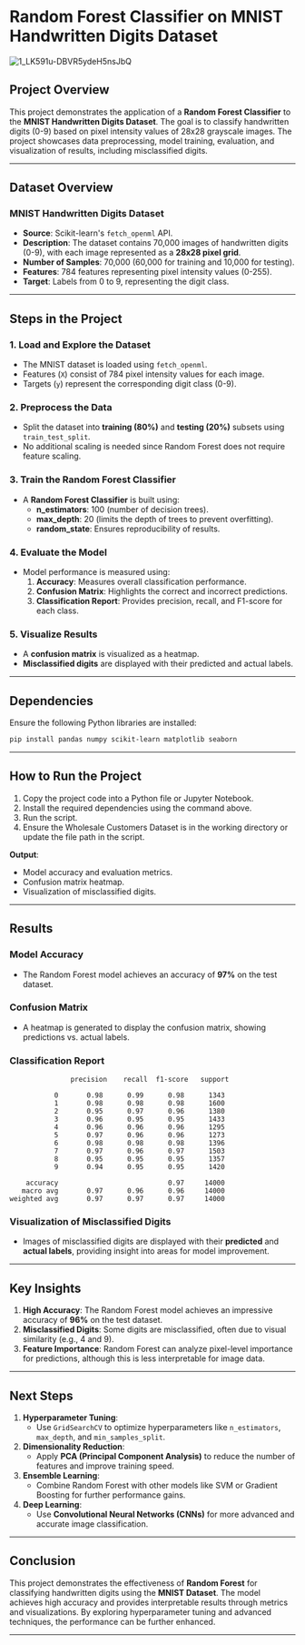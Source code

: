 # **Random Forest Classifier on MNIST Handwritten Digits Dataset**

![1_LK591u-DBVR5ydeH5nsJbQ](https://github.com/user-attachments/assets/40ca8382-9e80-4819-ab62-9aa0bc925651)


## **Project Overview**
This project demonstrates the application of a **Random Forest Classifier** to the **MNIST Handwritten Digits Dataset**. The goal is to classify handwritten digits (0-9) based on pixel intensity values of 28x28 grayscale images. The project showcases data preprocessing, model training, evaluation, and visualization of results, including misclassified digits.

---

## **Dataset Overview**

### **MNIST Handwritten Digits Dataset**
- **Source**: Scikit-learn's `fetch_openml` API.
- **Description**: The dataset contains 70,000 images of handwritten digits (0-9), with each image represented as a **28x28 pixel grid**.
- **Number of Samples**: 70,000 (60,000 for training and 10,000 for testing).
- **Features**: 784 features representing pixel intensity values (0-255).
- **Target**: Labels from 0 to 9, representing the digit class.

---

## **Steps in the Project**

### **1. Load and Explore the Dataset**
- The MNIST dataset is loaded using `fetch_openml`.
- Features (`X`) consist of 784 pixel intensity values for each image.
- Targets (`y`) represent the corresponding digit class (0-9).

### **2. Preprocess the Data**
- Split the dataset into **training (80%)** and **testing (20%)** subsets using `train_test_split`.
- No additional scaling is needed since Random Forest does not require feature scaling.

### **3. Train the Random Forest Classifier**
- A **Random Forest Classifier** is built using:
  - **n_estimators**: 100 (number of decision trees).
  - **max_depth**: 20 (limits the depth of trees to prevent overfitting).
  - **random_state**: Ensures reproducibility of results.

### **4. Evaluate the Model**
- Model performance is measured using:
  1. **Accuracy**: Measures overall classification performance.
  2. **Confusion Matrix**: Highlights the correct and incorrect predictions.
  3. **Classification Report**: Provides precision, recall, and F1-score for each class.

### **5. Visualize Results**
- A **confusion matrix** is visualized as a heatmap.
- **Misclassified digits** are displayed with their predicted and actual labels.

---

## **Dependencies**
Ensure the following Python libraries are installed:
```bash
pip install pandas numpy scikit-learn matplotlib seaborn
```

---

## **How to Run the Project**
1. Copy the project code into a Python file or Jupyter Notebook.
2. Install the required dependencies using the command above.
3. Run the script.
4. Ensure the Wholesale Customers Dataset is in the working directory or update the file path in the script.

**Output**:
- Model accuracy and evaluation metrics.
- Confusion matrix heatmap.
- Visualization of misclassified digits.

---

## **Results**

### **Model Accuracy**
- The Random Forest model achieves an accuracy of **97%** on the test dataset.

### **Confusion Matrix**
- A heatmap is generated to display the confusion matrix, showing predictions vs. actual labels.

### **Classification Report**
```
               precision    recall  f1-score   support

           0       0.98      0.99      0.98      1343
           1       0.98      0.98      0.98      1600
           2       0.95      0.97      0.96      1380
           3       0.96      0.95      0.95      1433
           4       0.96      0.96      0.96      1295
           5       0.97      0.96      0.96      1273
           6       0.98      0.98      0.98      1396
           7       0.97      0.96      0.97      1503
           8       0.95      0.95      0.95      1357
           9       0.94      0.95      0.95      1420

    accuracy                           0.97     14000
   macro avg       0.97      0.96      0.96     14000
weighted avg       0.97      0.97      0.97     14000
```

### **Visualization of Misclassified Digits**
- Images of misclassified digits are displayed with their **predicted** and **actual labels**, providing insight into areas for model improvement.

---

## **Key Insights**
1. **High Accuracy**: The Random Forest model achieves an impressive accuracy of **96%** on the test dataset.
2. **Misclassified Digits**: Some digits are misclassified, often due to visual similarity (e.g., 4 and 9).
3. **Feature Importance**: Random Forest can analyze pixel-level importance for predictions, although this is less interpretable for image data.

---

## **Next Steps**
1. **Hyperparameter Tuning**:
   - Use `GridSearchCV` to optimize hyperparameters like `n_estimators`, `max_depth`, and `min_samples_split`.
2. **Dimensionality Reduction**:
   - Apply **PCA (Principal Component Analysis)** to reduce the number of features and improve training speed.
3. **Ensemble Learning**:
   - Combine Random Forest with other models like SVM or Gradient Boosting for further performance gains.
4. **Deep Learning**:
   - Use **Convolutional Neural Networks (CNNs)** for more advanced and accurate image classification.

---

## **Conclusion**
This project demonstrates the effectiveness of **Random Forest** for classifying handwritten digits using the **MNIST Dataset**. The model achieves high accuracy and provides interpretable results through metrics and visualizations. By exploring hyperparameter tuning and advanced techniques, the performance can be further enhanced.

---

